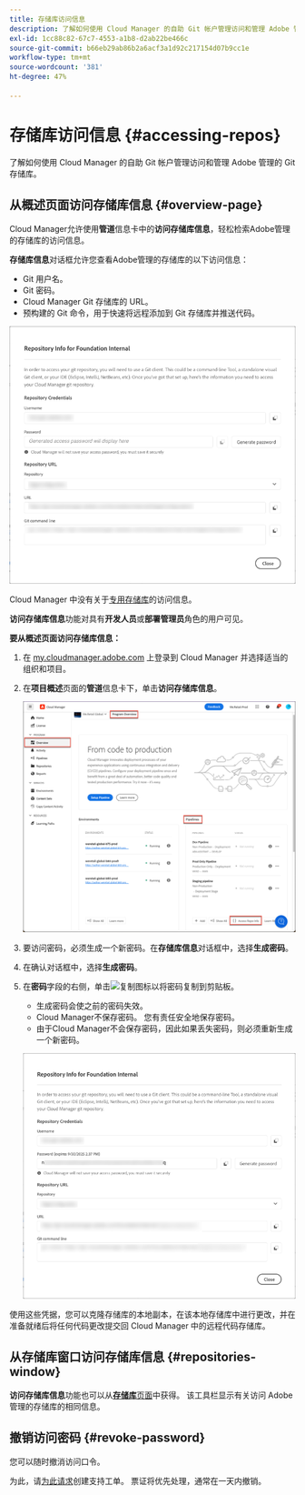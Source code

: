 ```yaml
---
title: 存储库访问信息
description: 了解如何使用 Cloud Manager 的自助 Git 帐户管理访问和管理 Adobe 管理的 Git 存储库。
exl-id: 1cc88c82-67c7-4553-a1b8-d2ab22be466c
source-git-commit: b66eb29ab86b2a6acf3a1d92c217154d07b9cc1e
workflow-type: tm+mt
source-wordcount: '381'
ht-degree: 47%

---
```


# 存储库访问信息 {#accessing-repos}

了解如何使用 Cloud Manager 的自助 Git 帐户管理访问和管理 Adobe 管理的 Git 存储库。

## 从概述页面访问存储库信息 {#overview-page}

Cloud Manager允许使用&#x200B;**管道**&#x200B;信息卡中的&#x200B;**访问存储库信息**，轻松检索Adobe管理的存储库的访问信息。

**存储库信息**&#x200B;对话框允许您查看Adobe管理的存储库的以下访问信息：

* Git 用户名。
* Git 密码。
* Cloud Manager Git 存储库的 URL。
* 预构建的 Git 命令，用于快速将远程添加到 Git 存储库并推送代码。

![存储库信息窗口](assets/repository-info.png)

Cloud Manager 中没有关于[专用存储库](/help/managing-code/private-repositories.md)的访问信息。

**访问存储库信息**&#x200B;功能对具有&#x200B;**开发人员**&#x200B;或&#x200B;**部署管理员**&#x200B;角色的用户可见。

**要从概述页面访问存储库信息：**

1. 在 [my.cloudmanager.adobe.com](https://my.cloudmanager.adobe.com/) 上登录到 Cloud Manager 并选择适当的组织和项目。

1. 在&#x200B;**项目概述**&#x200B;页面的&#x200B;**管道**&#x200B;信息卡下，单击&#x200B;**访问存储库信息**。

   ![访问管道信息卡上的存储库信息](/help/managing-code/assets/pipelines-card2.png)

1. 要访问密码，必须生成一个新密码。在&#x200B;**存储库信息**&#x200B;对话框中，选择&#x200B;**生成密码**。

1. 在确认对话框中，选择&#x200B;**生成密码**。

1. 在&#x200B;**密码**&#x200B;字段的右侧，单击![复制图标](https://spectrum.adobe.com/static/icons/workflow_18/Smock_Copy_18_N.svg)以将密码复制到剪贴板。

   * 生成密码会使之前的密码失效。
   * Cloud Manager不保存密码。 您有责任安全地保存密码。
   * 由于Cloud Manager不会保存密码，因此如果丢失密码，则必须重新生成一个新密码。

   ![在“存储库信息”对话框中复制密码](/help/managing-code/assets/repository-copy-password.png)

使用这些凭据，您可以克隆存储库的本地副本，在该本地存储库中进行更改，并在准备就绪后将任何代码更改提交回 Cloud Manager 中的远程代码存储库。

## 从存储库窗口访问存储库信息 {#repositories-window}

**访问存储库信息**&#x200B;功能也可以从&#x200B;[**存储库**&#x200B;页面](/help/managing-code/managing-repositories.md)中获得。 该工具栏显示有关访问 Adobe 管理的存储库的相同信息。

## 撤销访问密码 {#revoke-password}

您可以随时撤消访问口令。

为此，请[为此请求](https://experienceleague.adobe.com/?support-solution=Experience+Manager&amp;support-tab=home#support)创建支持工单。 票证将优先处理，通常在一天内撤销。
